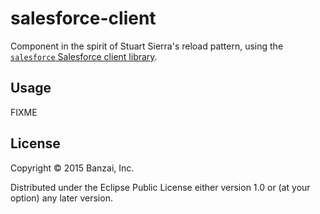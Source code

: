 # salesforce-client

Component in the spirit of Stuart Sierra's reload pattern, using the [`salesforce` Salesforce client library](https://github.com/owainlewis/salesforce).

## Usage

FIXME

## License

Copyright © 2015 Banzai, Inc.

Distributed under the Eclipse Public License either version 1.0 or (at
your option) any later version.
